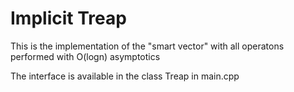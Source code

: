 # Implicit Treap
This is the implementation of the "smart vector" with all operatons performed with O(logn) asymptotics

The interface is available in the class Treap in main.cpp
